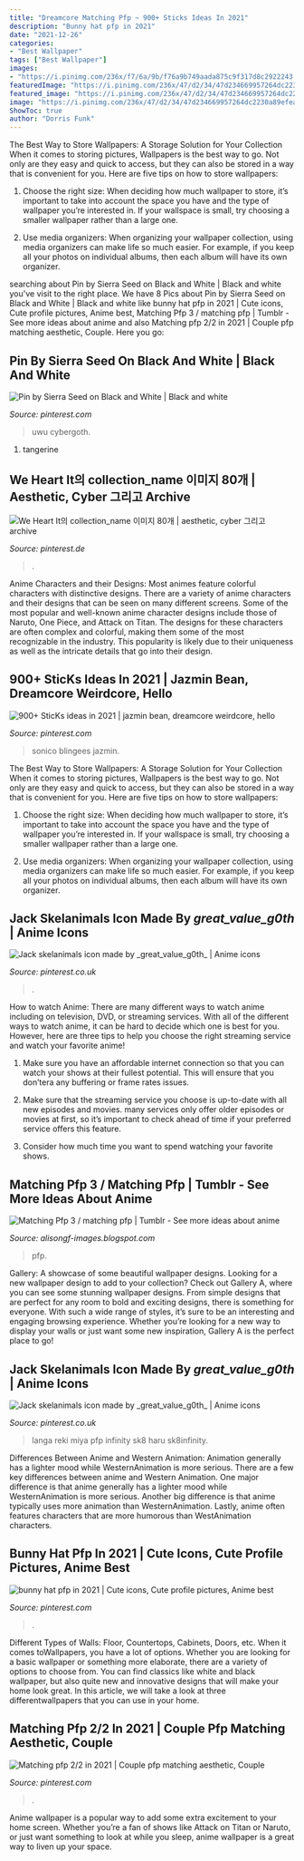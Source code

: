 ```yaml
---
title: "Dreamcore Matching Pfp ~ 900+ Sticks Ideas In 2021"
description: "Bunny hat pfp in 2021"
date: "2021-12-26"
categories:
- "Best Wallpaper"
tags: ["Best Wallpaper"]
images:
- "https://i.pinimg.com/236x/f7/6a/9b/f76a9b749aada875c9f317d8c2922243.jpg"
featuredImage: "https://i.pinimg.com/236x/47/d2/34/47d234669957264dc2230a89efea47ce.jpg?nii=t"
featured_image: "https://i.pinimg.com/236x/47/d2/34/47d234669957264dc2230a89efea47ce.jpg?nii=t"
image: "https://i.pinimg.com/236x/47/d2/34/47d234669957264dc2230a89efea47ce.jpg?nii=t"
ShowToc: true
author: "Dorris Funk"
---
```



The Best Way to Store Wallpapers: A Storage Solution for Your Collection
When it comes to storing pictures, Wallpapers is the best way to go. Not only are they easy and quick to access, but they can also be stored in a way that is convenient for you. Here are five tips on how to store wallpapers:
1) Choose the right size: When deciding how much wallpaper to store, it’s important to take into account the space you have and the type of wallpaper you’re interested in. If your wallspace is small, try choosing a smaller wallpaper rather than a large one.

2) Use media organizers: When organizing your wallpaper collection, using media organizers can make life so much easier. For example, if you keep all your photos on individual albums, then each album will have its own organizer.

	

		
searching about Pin by Sierra Seed on Black and White | Black and white you've visit to the right place. We have 8 Pics about Pin by Sierra Seed on Black and White | Black and white like bunny hat pfp in 2021 | Cute icons, Cute profile pictures, Anime best, Matching Pfp 3 / matching pfp | Tumblr - See more ideas about anime and also Matching pfp 2/2 in 2021 | Couple pfp matching aesthetic, Couple. Here you go:
		
    
## Pin By Sierra Seed On Black And White | Black And White

<img loading=lazy src="https://i.pinimg.com/236x/e8/b8/ff/e8b8ff9a2f25996ecef85bae9095716b.jpg?nii=t" onerror="this.onerror=null;this.src='https://tse3.mm.bing.net/th?id=OIP.RgcTPvsWIj5HwxF0axk_pQAAAA&amp;pid=15.1';" alt="Pin by Sierra Seed on Black and White | Black and white">

_Source: pinterest.com_

>uwu cybergoth. 

	

1. tangerine 

    
## We Heart It의 collection_name 이미지 80개 | Aesthetic, Cyber 그리고 Archive

<img loading=lazy src="https://i.pinimg.com/236x/12/60/5f/12605f0fa60128c10fa6bebe74b347b5.jpg?nii=t" onerror="this.onerror=null;this.src='https://tse1.mm.bing.net/th?id=OIP.kjB-jsYdmcFZCopib_ICuwAAAA&amp;pid=15.1';" alt="We Heart It의 collection_name 이미지 80개 | aesthetic, cyber 그리고 archive">

_Source: pinterest.de_

>. 

	

Anime Characters and their Designs: Most animes feature colorful characters with distinctive designs.
There are a variety of anime characters and their designs that can be seen on many different screens. Some of the most popular and well-known anime character designs include those of Naruto, One Piece, and Attack on Titan. The designs for these characters are often complex and colorful, making them some of the most recognizable in the industry. This popularity is likely due to their uniqueness as well as the intricate details that go into their design.

    
## 900+ SticKs Ideas In 2021 | Jazmin Bean, Dreamcore Weirdcore, Hello

<img loading=lazy src="https://i.pinimg.com/236x/f7/6a/9b/f76a9b749aada875c9f317d8c2922243.jpg" onerror="this.onerror=null;this.src='https://tse3.mm.bing.net/th?id=OIP.M7Gup73a1os2pEBikcWsUAAAAA&amp;pid=15.1';" alt="900+ SticKs ideas in 2021 | jazmin bean, dreamcore weirdcore, hello">

_Source: pinterest.com_

>sonico blingees jazmin. 

	

The Best Way to Store Wallpapers: A Storage Solution for Your Collection
When it comes to storing pictures, Wallpapers is the best way to go. Not only are they easy and quick to access, but they can also be stored in a way that is convenient for you. Here are five tips on how to store wallpapers:
1) Choose the right size: When deciding how much wallpaper to store, it’s important to take into account the space you have and the type of wallpaper you’re interested in. If your wallspace is small, try choosing a smaller wallpaper rather than a large one.

2) Use media organizers: When organizing your wallpaper collection, using media organizers can make life so much easier. For example, if you keep all your photos on individual albums, then each album will have its own organizer.

    
## Jack Skelanimals Icon Made By _great_value_g0th_ | Anime Icons

<img loading=lazy src="https://i.pinimg.com/736x/b9/4c/d0/b94cd033a7832b52d16f54e01e389737.jpg" onerror="this.onerror=null;this.src='https://tse3.mm.bing.net/th?id=OIP.ROZbC0EfLHhmfiKX_V9U1gHaHa&amp;pid=15.1';" alt="Jack skelanimals icon made by _great_value_g0th_ | Anime icons">

_Source: pinterest.co.uk_

>. 

	

How to watch Anime: There are many different ways to watch anime including on television, DVD, or streaming services.
With all of the different ways to watch anime, it can be hard to decide which one is best for you. However, here are three tips to help you choose the right streaming service and watch your favorite anime!
1. Make sure you have an affordable internet connection so that you can watch your shows at their fullest potential. This will ensure that you don’tera any buffering or frame rates issues.

2. Make sure that the streaming service you choose is up-to-date with all new episodes and movies. many services only offer older episodes or movies at first, so it’s important to check ahead of time if your preferred service offers this feature.

3. Consider how much time you want to spend watching your favorite shows.

    
## Matching Pfp 3 / Matching Pfp | Tumblr - See More Ideas About Anime

<img loading=lazy src="https://i.pinimg.com/736x/bf/de/58/bfde587908b1b100884ef3e7e3116fcf.jpg" onerror="this.onerror=null;this.src='https://tse1.mm.bing.net/th?id=OIP.kQwBk80Wxm9VjQ-gLW-WRAHaHa&amp;pid=15.1';" alt="Matching Pfp 3 / matching pfp | Tumblr - See more ideas about anime">

_Source: alisongf-images.blogspot.com_

>pfp. 

	

Gallery: A showcase of some beautiful wallpaper designs.
Looking for a new wallpaper design to add to your collection? Check out Gallery A, where you can see some stunning wallpaper designs. From simple designs that are perfect for any room to bold and exciting designs, there is something for everyone. With such a wide range of styles, it’s sure to be an interesting and engaging browsing experience. Whether you’re looking for a new way to display your walls or just want some new inspiration, Gallery A is the perfect place to go!





	
	
    
## Jack Skelanimals Icon Made By _great_value_g0th_ | Anime Icons

<img loading=lazy src="https://i.pinimg.com/236x/47/d2/34/47d234669957264dc2230a89efea47ce.jpg?nii=t" onerror="this.onerror=null;this.src='https://tse3.mm.bing.net/th?id=OIP.JF5sFveI0wzAncMq0EDKmwAAAA&amp;pid=15.1';" alt="Jack skelanimals icon made by _great_value_g0th_ | Anime icons">

_Source: pinterest.co.uk_

>langa reki miya pfp infinity sk8 haru sk8infinity. 

	

Differences Between Anime and Western Animation: Animation generally has a lighter mood while WesternAnimation is more serious.
There are a few key differences between anime and Western Animation. One major difference is that anime generally has a lighter mood while WesternAnimation is more serious. Another big difference is that anime typically uses more animation than WesternAnimation. Lastly, anime often features characters that are more humorous than WestAnimation characters.

    
## Bunny Hat Pfp In 2021 | Cute Icons, Cute Profile Pictures, Anime Best

<img loading=lazy src="https://i.pinimg.com/originals/40/57/d1/4057d1ec6ec0b187ecce203bc539d6ad.jpg" onerror="this.onerror=null;this.src='https://tse4.mm.bing.net/th?id=OIP.vfkhDlEWYL3wzLYyOuYDrAHaHJ&amp;pid=15.1';" alt="bunny hat pfp in 2021 | Cute icons, Cute profile pictures, Anime best">

_Source: pinterest.com_

>. 

	

Different Types of Walls: Floor, Countertops, Cabinets, Doors, etc.
When it comes toWallpapers, you have a lot of options. Whether you are looking for a basic wallpaper or something more elaborate, there are a variety of options to choose from. You can find classics like white and black wallpaper, but also quite new and innovative designs that will make your home look great. In this article, we will take a look at three differentwallpapers that you can use in your home.

    
## Matching Pfp 2/2 In 2021 | Couple Pfp Matching Aesthetic, Couple

<img loading=lazy src="https://i.pinimg.com/236x/98/78/59/98785929ed475cd57489294b8fe1d235.jpg?nii=t" onerror="this.onerror=null;this.src='https://tse1.mm.bing.net/th?id=OIP.G9wbVdJX-5hOjIMBQQGzLgAAAA&amp;pid=15.1';" alt="Matching pfp 2/2 in 2021 | Couple pfp matching aesthetic, Couple">

_Source: pinterest.com_

>. 

	

Anime wallpaper is a popular way to add some extra excitement to your home screen. Whether you’re a fan of shows like Attack on Titan or Naruto, or just want something to look at while you sleep, anime wallpaper is a great way to liven up your space.

